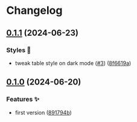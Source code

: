 # Changelog

## [0.1.1](https://github.com/hbstack/swagger-ui/compare/v0.1.0...v0.1.1) (2024-06-23)


### Styles 🎨

* tweak table style on dark mode ([#3](https://github.com/hbstack/swagger-ui/issues/3)) ([8f6619a](https://github.com/hbstack/swagger-ui/commit/8f6619a227a87663ce943120098798804eca7c1b))

## [0.1.0](https://github.com/hbstack/swagger-ui/compare/v0.0.1...v0.1.0) (2024-06-20)


### Features ✨

* first version ([891794b](https://github.com/hbstack/swagger-ui/commit/891794b2561b98a8376021d4fdfd598c2220569f))
